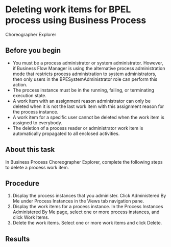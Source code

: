 <!-- image -->

# Deleting work items for BPEL process using Business Process
Choreographer Explorer

## Before you begin

- You must be a process administrator or system administrator. However,
if Business Flow Manager is using the alternative process administration
mode that restricts process administration to system administrators,
then only users in the BPESystemAdministrator role can perform this
action.
- The process instance must be in the running, failing, or terminating
execution state.
- A work item with an assignment reason administrator can
only be deleted when it is not the last work item with this assignment
reason for the process instance.
- A work item for a specific user cannot be deleted when the work
item is assigned to everybody.
- The deletion of a process reader or administrator work item is
automatically propagated to all enclosed activities.

## About this task

In Business Process Choreographer Explorer, complete the
following steps to delete a process work item.

## Procedure

1. Display the process instances that you administer.
Click Administered By Me under Process
Instances in the Views tab navigation
pane.
2. Display the work items for a process instance. In
the Process Instances Administered By Me page,
select one or more process instances, and click Work Items.
3. Delete the work items. Select one or more
work items and click Delete.

## Results

<!-- image -->